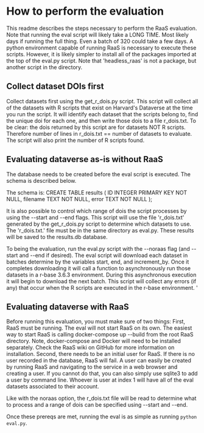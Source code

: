 # How to perform the evaluation

This readme describes the steps necessary to perform the RaaS evaluation. 
Note that running the eval script will likely take a LONG TIME. 
Most likely days if running the full thing. 
Even a batch of 320 could take a few days. 
A python environment capable of running RaaS is necessary to execute these scripts. 
However, it is likely simpler to install all of the packages imported at the top of the eval.py script. 
Note that 'headless_raas' is not a package, but another script in the directory. 

## Collect dataset DOIs first
Collect datasets first using the get_r_dois.py script. 
This script will collect all of the datasets with R scripts that exist on Harvard's Dataverse at the time you run the script. 
It will identify each dataset that the scripts belong to, find the unique doi for each one, and then write those dois to a file r_dois.txt.
To be clear: the dois returned by this script are for datasets NOT R scripts. 
Therefore number of lines in r_dois.txt == number of datasets to evaluate. 
The script will also print the number of R scripts found. 

## Evaluating dataverse as-is without RaaS
The database needs to be created before the eval script is executed. 
The schema is described below.

The schema is:
CREATE TABLE results (
ID INTEGER PRIMARY KEY NOT NULL,
filename TEXT NOT NULL,
error TEXT NOT NULL
);

It is also possible to control which range of dois the script processes by using the --start and --end flags.
This script will use the file 'r_dois.txt' generated by the get_r_dois.py script to determine which datasets to use.
The 'r_dois.txt.' file must be in the same directory as eval.py.
These results will be saved to the results.db database. 

To being the evaluation, run the eval.py script with the --noraas flag (and --start and --end if desired). 
The eval script will download each dataset in batches determine by the variables start, end, and increment_by.
Once it completes downloading it will call a function to asynchronously run those datasets in a r-base 3.6.3 environment.
During this asynchronous execution it will begin to download the next batch. 
This script will collect any errors (if any) that occur when the R scripts are executed in the r-base environment. '


## Evaluating dataverse with RaaS

Before running this evaluation, you must make sure of two things:
First, RaaS must be running. 
The eval will not start RaaS on its own. 
The easiest way to start RaaS is calling docker-compose up --build from the root RaaS directory. 
Note, docker-compose and Docker will need to be installed separately. 
Check the RaaS wiki on GitHub for more information on installation.
Second, there needs to be an initial user for RaaS.
If there is no user recorded in the database, RaaS will fail. 
A user can easily be created by running RaaS and navigating to the service in a web browser and creating a user. 
If you cannot do that, you can also simply use sqlite3 to add a user by command line. 
Whoever is user at index 1 will have all of the eval datasets associated to their account. 

Like with the noraas option, the r_dois.txt file will be read to determine what to process and a range of dois can be specified using --start and --end.  

Once these prereqs are met, running the eval is as simple as running `python eval.py`. 
